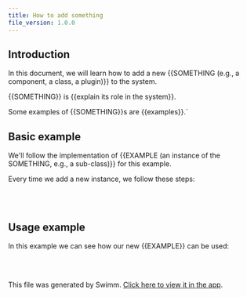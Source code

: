 ```yaml
---
title: How to add something
file_version: 1.0.0
---
```


## Introduction

In this document, we will learn how to add a new {{SOMETHING (e.g., a component, a class, a plugin)}} to the system.

{{SOMETHING}} is {{explain its role in the system}}.

Some examples of {{SOMETHING}}s are {{examples}}.`

## Basic example

We'll follow the implementation of {{EXAMPLE (an instance of the SOMETHING, e.g., a sub-class)}} for this example.

Every time we add a new instance, we follow these steps:

<br/>



<br/>

## Usage example

In this example we can see how our new {{EXAMPLE}} can be used:

<br/>



<br/>

This file was generated by Swimm. [Click here to view it in the app](https://app.swimm.io/repos/Z2l0aHViJTNBJTNBbXJha2N3LnRrJTNBJTNBbXJha2N3/docs/zsndgobl).
